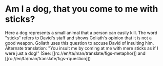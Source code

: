 # Am I a dog, that you come to me with sticks?

Here a dog represents a small animal that a person can easily kill. The word "sticks" refers to David's staff and shows Goliath's opinion that it is not a good weapon. Goliath uses this question to accuse David of insulting him. Alternate translation: "You insult me by coming at me with mere sticks as if I were just a dog!" (See: [[rc://en/ta/man/translate/figs-metaphor]] and [[rc://en/ta/man/translate/figs-rquestion]])

